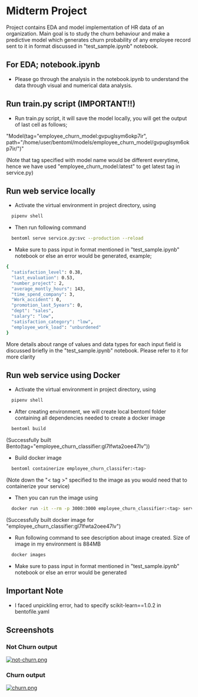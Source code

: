 # Midterm Project

Project contains EDA and model implementation of HR data of an organization. Main goal is to study the churn behaviour and make a predictive model which generates churn probability of any employee record sent to it in format discussed in "test_sample.ipynb" notebook.

## For EDA; notebook.ipynb

- Please go through the analysis in the notebook.ipynb to understand the data through visual and numerical data analysis.

## Run train.py script (IMPORTANT!!)

- Run train.py script, it will save the model locally, you will get the output of last cell as follows;

"Model(tag="employee_churn_model:gvpuglsym6okp7ir", path="/home/user/bentoml/models/employee_churn_model/gvpuglsym6okp7ir/")"

(Note that tag specified with model name would be different everytime, hence we have used "employee_churn_model:latest" to get latest tag in service.py)


## Run web service locally

- Activate the virtual environment in project directory, using
```bash
  pipenv shell
```
- Then run following command
```bash
  bentoml serve service.py:svc --production --reload
```
- Make sure to pass input in format mentioned in "test_sample.ipynb" notebook or else an error would be generated, example;

```bash
{
  "satisfaction_level": 0.38,
  "last_evaluation": 0.53,
  "number_project": 2,
  "average_montly_hours": 143,
  "time_spend_company": 3,
  "Work_accident": 0,
  "promotion_last_5years": 0,
  "dept": "sales",
  "salary": "low",
  "satisfaction_category": "low",
  "employee_work_load": "unburdened" 
}
```
More details about range of values and data types for each input field is discussed briefly in the "test_sample.ipynb" notebook. Please refer to it for more clarity

## Run web service using Docker

- Activate the virtual environment in project directory, using
```bash
  pipenv shell
```
- After creating environment, we will create local bentoml folder containing all dependencies needed to create a docker image
```bash
  bentoml build
```
(Successfully built Bento(tag="employee_churn_classifier:gl7lfwta2oee47lv"))

- Build docker image
```bash
  bentoml containerize employee_churn_classifer:<tag>
```
(Note down the "< tag >" specified to the image as you would need that to containerize your service)
- Then you can run the image using
```bash
  docker run -it --rm -p 3000:3000 employee_churn_classifier:<tag> serve --production
```
(Successfully built docker image for "employee_churn_classifier:gl7lfwta2oee47lv")

- Run following command to see description about image created. Size of image in my environment is 884MB
```bash
  docker images
```
- Make sure to pass input in format mentioned in "test_sample.ipynb" notebook or else an error would be generated


## Important Note 

- I faced unpickling error, had to specify scikit-learn==1.0.2 in bentofile.yaml


## Screenshots

### Not Churn output

[![not-churn.png](https://i.postimg.cc/9FdvGgzd/not-churn.png)](https://postimg.cc/VdNGwRqv)

### Churn output

[![churn.png](https://i.postimg.cc/x17yqnYt/churn.png)](https://postimg.cc/jDHJFVD7)






